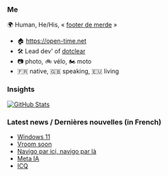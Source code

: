 ### Me

🌍 Human, He/His, « [footer de merde](https://open-time.net/post/2013/07/17/La-veritable-histoire-du-Footer-de-merde-) » 
* 🏠 https://open-time.net 
* 🛠️ Lead dev' of [dotclear](https://git.dotclear.org/dev/dotclear)
* 📷 photo, 🚲 vélo, 🏍️ moto 
* 🇫🇷 native, 🇬🇧 speaking, 🇪🇺 living

### Insights

[![GitHub Stats](https://github-readme-stats-sigma-five.vercel.app/api?username=franck-paul)](https://github.com/franck-paul)

### Latest news / Dernières nouvelles (in French)

<!-- BLOG-POST-LIST:START -->
- [Windows 11](https://open-time.net/post/2024/05/29/Windows-11)
- [Vroom soon](https://open-time.net/post/2024/05/28/Vroom-soon)
- [Navigo par ici, navigo par là](https://open-time.net/post/2024/05/27/Navigo-par-ici-navigo-par-la)
- [Meta IA](https://open-time.net/post/2024/05/26/Meta-IA)
- [ICQ](https://open-time.net/post/2024/05/25/ICQ)
<!-- BLOG-POST-LIST:END -->
